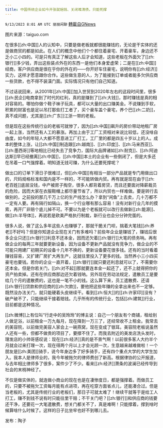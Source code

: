 ```yaml
---
title: 中国传统企业如今开张就赔钱、关闭难清债，只能死撑
---
```

`9/13/2023 8:01 AM UTC 丽丽闲聊` [轉載自GNews](https://gnews.org/articles/1684287)

图片来源：taiguo.com

在很多[[zh:中国]]人的认知中，只要是做老板就都很能赚钱的，无论是干实体的还是做商贸的都是如此。在人们的概念中他们个个都住着豪宅、开着豪车，身边还不乏小三小四的。可是只有真正了解这些人后才会知道，这些老板在外面欠了[[zh:银行]]多少钱，弄出这些装点外在的东西一是他们本身爱虚荣；二是在[[zh:中国]]经商，客户供应商是很在乎你的外在的——你开好车住豪宅，说明你有[[zh:经济]]实力，这样才愿意跟你合作。这些做生意的人，为了能接到订单或者能多欠供应商一些货款，也不得不装潢门面。实际情况只有他们自己知道。

不过话说回来，从2001年[[zh:中国]]加入世贸到2020年左右的这段时间里，很多[[zh:民企]]电商拿到了时代的红利，真的是赚到了[[zh:大钱]]，那时赚钱是真的相对容易的。哪怕你做个鞋子袜子玩具，都可以大量的出口赚美金。不说赚到手软，积累的财富也是足以吊打那些打工者了，买个豪车盖个豪宅，养个巴[[zh:二奶]]，真不成问题，尤其是[[zh:广东]]江浙一带的老板。

但是现在这些传统行业的老板可就惨了，因为[[zh:中国]]飙升的房价带动地租厂房一起上涨，当然还有人工的暴涨。再加上由于工厂工资相对来说比较低，还没啥自由度，如今的年轻人大都不愿意进工厂打工，工厂里的都是四五十岁以上的人。成本的整体上涨，让[[zh:中国]]制造跟[[zh:越南]]、[[zh:印度]]、[[zh:马来西亚]]、[[zh:墨西哥]]等地相比已经失去了竞争力，国际大品牌诸如[[zh:耐克]]、[[zh:阿迪达斯]]早已经撤离[[zh:中国]]，[[zh:中国]]本土的企业有一些倒闭了，但是大多还在吊着一口气强撑着。明知道无钱可赚，为什么还要死撑呢？

做出口的订单下滑日子很难过，但[[zh:中国]]有相当一部分产品就是专门用做出口的，尺码规格标准和国内是不一样的，不可能转做内贸。再有就是现在由于[[zh:老百姓]]底层没钱，中产被房子掏空，很多人都背着房贷，而且还要面对降薪裁员的危险，因而大家在衣服鞋帽上都尽量节省了，所以内贸也一样难做。要是转行去做别的，之前投的那几千万上亿的生产线怎么办？拿到“闲鱼”上去卖，几十万都不一定有人要。再有隔行如隔山，换一个行业哪有那么容易！没有对新行业几年的摸索，再开厂非赔个底儿掉不可。不要以为是个老板就可以改行去做新[[zh:能源]]、做[[zh:半导体]]，再说若是欧美严格执行制裁，新行业也会分分钟完蛋的。

很多人说，做了这么多年这些人也赚够了，那就干脆关门呗，揣着大笔钱[[zh:养老]]不好吗？但是你知道企业现在关门有多难吗？前些年企业是赚钱了，赚钱后很多企业只还[[zh:银行]]利息不还本金，因而还欠着[[zh:银行]]大笔的债务呐。再有做企业的每两三年就要更新设备，因为设备不更新产品就没有竞争力，做企业的不可能只用建厂初期买的设备十几年不换的，更新设备要花很多钱。还有的当时看着赚钱容易，又扩建厂房扩大再生产，这就往里投入了更多的钱。当然养小三小四买豪宅也要钱。若你的企业一直开着，[[zh:银行]]就只要还利息就可以了，不需要你还本金。但是你若关门，[[zh:对不起]]那就要连本金一起还了，还不上就得把你的资产拍卖掉。还有在供应商那边还欠着钱呐。另外现在劳动法规定，遣散员工是要给几个月的遣散费的，这也是一笔不小的钱。这么算下来，员工遣散费、还请[[zh:银行]]贷款和供应商的[[zh:欠款]]，要他把这些年赚的全拿出来也不一定够。既然没办法关门，就只能硬着头皮继续干。看到[[zh:恒大]]的[[zh:许家印]]没有？破产破不了，只能继续干接着赔钱。几乎所有的传统行业，包括[[zh:建筑]]行业，目前都是这种情况。

[[zh:微博]]上有位叫“行走中的吴玲玲”的博主说：自己一个朋友有个商铺，租给别人做足浴，以前租金一万九每月，现在降到一万三了，还经常收不上租金。我常去的美容院，以前做完美容人家会上一碗燕窝，现在变成了银耳。美容院老板说虽然人还有一些，但都不做贵的项目了，要撑不住了。而我去附近的美发店洗头发时，理发店的小帅哥感叹说：现在[[zh:经济]]真的是不景气啊！以前很多客人大约半个月就会过来打理一次，现在得两个月以上才会光顾一次，生意越来越难做啦！一个朋友是[[zh:美团]]骑手，说今年身边多了好多骑手，还有四个重点大学的大学生加入。我本人是律师业的，我今年被拖欠的律师费创了新高。根据律协的公开报道，与去年相比律师多了很多，案件少了不少。看来[[zh:经济]]萧条的波澜已经传导到社会的末梢神经了。

不仅是做实体的，就连做小商业的现在也是在凄惨度日，都是强撑着。而做员工的，只要不被拖欠工资每月能有点进项，再在吃穿方面省点儿，还能凑合过。但是当老板的，尤其是传统行业的老板们，那日子可就太难了！继续干就等于是给工人打工，赚不到钱不说有时只能往里干赔；不干关门吧？[[zh:银行]]和供应商的钱要还干净，还要花一大笔遣散费，想关门都关不了，真是难啊！只能撑着，撑到啥时候算啥什么时候了。这样的日子比坐牢也好不到哪儿去。

发布：陶子

